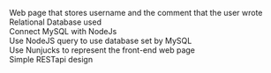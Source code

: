 Web page that stores username and the comment that the user wrote <br />
Relational Database used<br />
Connect MySQL with NodeJs <br />
Use NodeJS query to use database set by MySQL<br />
Use Nunjucks to represent the front-end web page<br />
Simple RESTapi design 
